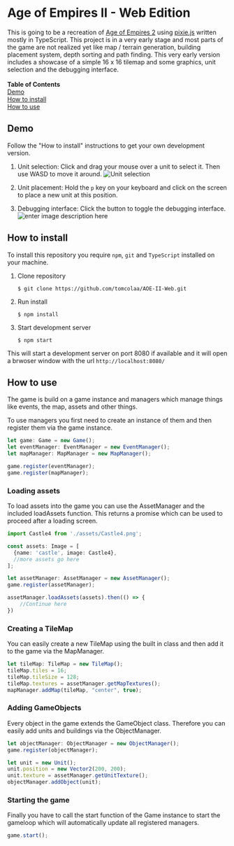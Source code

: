# Age of Empires II - Web Edition
This is going to be a recreation of [Age of Empires 2](https://www.ageofempires.com/) using [pixie.js](https://www.pixijs.com/) written mostly in TypeScript. This project is in a very early stage and most parts of the game are not realized yet like map / terrain generation, building placement system, depth sorting and path finding. This very early version includes a showcase of a simple 16 x 16 tilemap and some graphics, unit selection and the debugging interface.
<br><br>
**Table of Contents**
<br>
<a href="#demo">Demo</a>
<br>
<a href="#install">How to install</a>
<br>
<a href="#use">How to use</a>

<div id="demo"></div>

## Demo
Follow the "How to install" instructions to get your own development version.
1. Unit selection: Click and drag your mouse over a unit to select it. Then use WASD to move it around.
	![Unit selection](https://i.ibb.co/wwqr1YK/s1.png)

2. Unit placement: Hold the `p` key on your keyboard and click on the screen to place a new unit at this position.
3. Debugging interface: Click the button to toggle the debugging interface.
	![enter image description here](https://i.ibb.co/hRrdF9s/s2.png)

<div id="install"></div>

## How to install
To install this repository you require `npm`, `git` and `TypeScript` installed on your machine.
1. Clone repository
	```shell
	$ git clone https://github.com/tomcolaa/AOE-II-Web.git
	```

2. Run install
	```shell
	$ npm install
	```

3. Start development server
	```shell
	$ npm start
	```

This will start a development server on port 8080 if available and it will open a brwoser window with the url `http://localhost:8080/`

<div id="use"></div>

## How to use
The game is build on a game instance and managers which manage things like events, the map, assets and other things.

To use managers you first need to create an instance of them and then register them via the game instance.

```typescript
let game: Game = new Game();
let eventManager: EventManager = new EventManager();
let mapManager: MapManager = new MapManager();

game.register(eventManager);
game.register(mapManager);
```

### Loading assets
To load assets into the game you can use the AssetManager and the included loadAssets function. This returns a promise which can be used to proceed after a loading screen.
```typescript
import Castle4 from './assets/Castle4.png';

const assets: Image = [
  {name: 'castle', image: Castle4},
  //more assets go here
];

let assetManager: AssetManager = new AssetManager();
game.register(assetManager);

assetManager.loadAssets(assets).then(() => {
	//Continue here
})
```

### Creating a TileMap
You can easily create a new TileMap using the built in class and then add it to the game via the MapManager.
```typescript
let tileMap: TileMap = new TileMap();
tileMap.tiles = 16;
tileMap.tileSize = 128;
tileMap.textures = assetManager.getMapTextures();
mapManager.addMap(tileMap, "center", true);
```

### Adding GameObjects
Every object in the game extends the GameObject class. Therefore you can easily add units and buildings via the ObjectManager.
```typescript
let objectManager: ObjectManager = new ObjectManager();
game.register(objectManager);

let unit = new Unit();
unit.position = new Vector2(200, 200);
unit.texture = assetManager.getUnitTexture();
objectManager.addObject(unit);
```

### Starting the game
Finally you have to call the start function of the Game instance to start the gameloop which will automatically update all registered managers.
```typescript
game.start();
```
